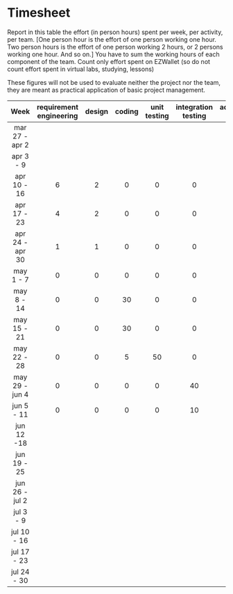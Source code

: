 # Timesheet

Report in this table the effort (in person hours) spent per week, per activity, per team. 
[One person hour is the effort of one person working one hour.
Two person hours is the effort of one person working 2 hours, or 2 persons working one hour. And so on.]
You have to sum the working hours of each component of the team.
Count only effort spent on EZWallet (so do not count effort spent in virtual labs, studying, lessons)

These figures will not be used to evaluate neither the project nor the team, they are meant as practical application of basic project management.

| Week | requirement engineering | design | coding | unit testing | integration testing | acceptance testing | management | git maven |
|:-----------:|:--------:|:-----------:|:-----------:|:----------:|:------------:|:---------------:|:-------------:|:--------------:|
| mar 27 - apr 2 | | | | | | | | |
| apr 3 - 9 | | | | | | | | |
| apr 10 - 16|6 | 2|0 |0 |0 |0 |1 |0 | 
| apr 17 - 23| 4| 2| 0| 0| 0| 0|1 | 0| 
| apr 24 - apr 30 | 1| 1|0 |0 | 0| 0| 2|0 | 
| may 1 - 7  |0 |0 |0 |0 |0 |0|4 |0 | 
| may 8 - 14| 0|0 |30 |0 |0 |0|1 |0 | 
| may 15 - 21| 0|0 |30 |0 |0 |0 |0 |0 | 
| may 22 - 28| 0| 0|5 |50|0 |0 | 2| 0| 
| may 29 - jun 4 | 0|0 |0 |0 |40|0 |0 |0 | 
| jun 5 - 11 | 0| 0| 0| 0| 10| 0|2 |0 | 
| jun 12 -18 | | | | | | | | | 
| jun 19 - 25 | | | | | | | | | 
| jun 26 - jul 2 | | | | | | | | | 
| jul 3 - 9 | | | | | | | | | 
| jul 10 - 16 | | | | | | | | |
| jul 17 - 23 | | | | | | | | |
| jul 24 - 30 | | | | | | | | |
